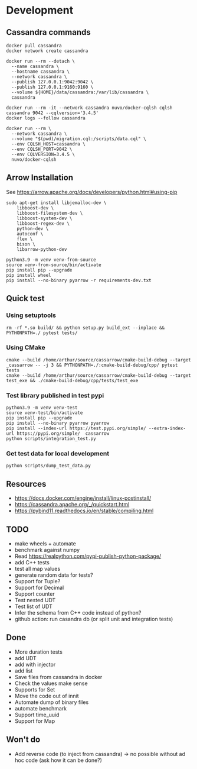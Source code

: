 # Development

## Cassandra commands

```shell
docker pull cassandra
docker network create cassandra

docker run --rm --detach \
  --name cassandra \
  --hostname cassandra \
  --network cassandra \
  --publish 127.0.0.1:9042:9042 \
  --publish 127.0.0.1:9160:9160 \
  --volume ${HOME}/data/cassandra:/var/lib/cassandra \
  cassandra

docker run --rm -it --network cassandra nuvo/docker-cqlsh cqlsh cassandra 9042 --cqlversion='3.4.5'
docker logs --follow cassandra

docker run --rm \
  --network cassandra \
  --volume "$(pwd)/migration.cql:/scripts/data.cql" \
  --env CQLSH_HOST=cassandra \
  --env CQLSH_PORT=9042 \
  --env CQLVERSION=3.4.5 \
  nuvo/docker-cqlsh

```

## Arrow Installation

See https://arrow.apache.org/docs/developers/python.html#using-pip

```shell
sudo apt-get install libjemalloc-dev \
    libboost-dev \
    libboost-filesystem-dev \
    libboost-system-dev \
    libboost-regex-dev \
    python-dev \
    autoconf \
    flex \
    bison \
    libarrow-python-dev
    
python3.9 -m venv venv-from-source
source venv-from-source/bin/activate
pip install pip --upgrade
pip install wheel
pip install --no-binary pyarrow -r requirements-dev.txt
```

## Quick test

### Using setuptools

```shell
rm -rf *.so build/ && python setup.py build_ext --inplace &&  PYTHONPATH=./ pytest tests/
```

### Using CMake 

```shell
cmake --build /home/arthur/source/cassarrow/cmake-build-debug --target _cassarrow -- -j 3 && PYTHONPATH=./:cmake-build-debug/cpp/ pytest tests
cmake --build /home/arthur/source/cassarrow/cmake-build-debug --target test_exe && ./cmake-build-debug/cpp/tests/test_exe
```

### Test library published in test pypi

```shell
python3.9 -m venv venv-test
source venv-test/bin/activate
pip install pip --upgrade
pip install --no-binary pyarrow pyarrow
pip install --index-url https://test.pypi.org/simple/ --extra-index-url https://pypi.org/simple/  cassarrow
python scripts/integration_test.py
```

### Get test data for local development

```shell
python scripts/dump_test_data.py 
```

## Resources

* https://docs.docker.com/engine/install/linux-postinstall/
* https://cassandra.apache.org/_/quickstart.html
* https://pybind11.readthedocs.io/en/stable/compiling.html

## TODO

* make wheels + automate
* benchmark against numpy
* Read https://realpython.com/pypi-publish-python-package/
* add C++ tests
* test all map values
* generate random data for tests?
* Support for Tuple?
* Support for Decimal
* Support counter 
* Test nested UDT
* Test list of UDT
* Infer the schema from C++ code instead of python?
* github action: run casandra db (or split unit and integration tests)

## Done

* More duration tests
* add UDT
* add with injector
* add list
* Save files from cassandra in docker
* Check the values make sense
* Supports for Set
* Move the code out of innit
* Automate dump of binary files
* automate benchmark
* Support time_uuid
* Support for Map

## Won't do

* Add reverse code (to inject from cassandra) -> no possible without ad hoc code (ask how it can be done?)
